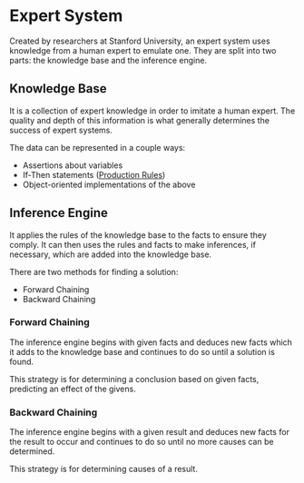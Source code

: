 # Expert System

Created by researchers at Stanford University, an expert system uses knowledge from a human expert to emulate one. They are split into two parts: the knowledge base and the inference engine.

## Knowledge Base

It is a collection of expert knowledge in order to imitate a human expert.  The quality and depth of this information is what generally determines the success of expert systems.

The data can be represented in a couple ways:

* Assertions about variables
* If-Then statements ([Production Rules](productionSystem.md))
* Object-oriented implementations of the above

## Inference Engine

It applies the rules of the knowledge base to the facts to ensure they comply. It can then uses the rules and facts to make inferences, if necessary, which are added into the knowledge base.

There are two methods for finding a solution:

* Forward Chaining
* Backward Chaining

### Forward Chaining

The inference engine begins with given facts and deduces new facts which it adds to the knowledge base and continues to do so until a solution is found.

This strategy is for determining a conclusion based on given facts, predicting an effect of the givens.

### Backward Chaining

The inference engine begins with a given result and deduces new facts for the result to occur and continues to do so until no more causes can be determined.

This strategy is for determining causes of a result.